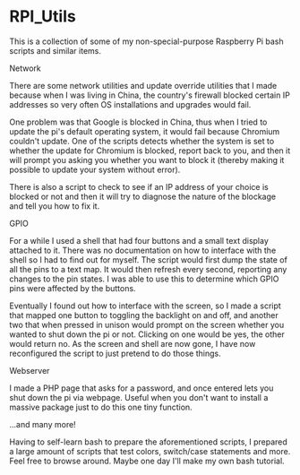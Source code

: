 # RPI_Utils
This is a collection of some of my non-special-purpose Raspberry Pi bash scripts and similar items.

Network

There are some network utilities and update override utilities that I made because when I was living in China, the country's firewall blocked certain IP addresses so very often OS installations and upgrades would fail.

One problem was that Google is blocked in China, thus when I tried to update the pi's default operating system, it would fail because Chromium couldn't update. One of the scripts detects whether the system is set to whether the update for Chromium is blocked, report back to you, and then it will prompt you asking you whether you want to block it (thereby making it possible to update your system without error).

There is also a script to check to see if an IP address of your choice is blocked or not and then it will try to diagnose the nature of the blockage and tell you how to fix it.

GPIO

For a while I used a shell that had four buttons and a small text display attached to it. There was no documentation on how to interface with the shell so I had to find out for myself. The script would first dump the state of all the pins to a text map. It would then refresh every second, reporting any changes to the pin states. I was able to use this to determine which GPIO pins were affected by the buttons.

Eventually I found out how to interface with the screen, so I made a script that mapped one button to toggling the backlight on and off, and another two that when pressed in unison would prompt on the screen whether you wanted to shut down the pi or not. Clicking on one would be yes, the other would return no. As the screen and shell are now gone, I have now reconfigured the script to just pretend to do those things.

Webserver

I made a PHP page that asks for a password, and once entered lets you shut down the pi via webpage. Useful when you don't want to install a massive package just to do this one tiny function.

...and many more!

Having to self-learn bash to prepare the aforementioned scripts, I prepared a large amount of scripts that test colors, switch/case statements and more. Feel free to browse around. Maybe one day I'll make my own bash tutorial.
